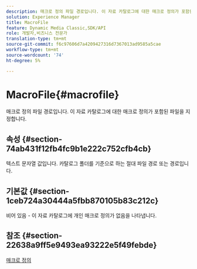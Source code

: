 ```yaml
---
description: 매크로 정의 파일 경로입니다. 이 자료 카탈로그에 대한 매크로 정의가 포함된 파일을 지정합니다.
solution: Experience Manager
title: MacroFile
feature: Dynamic Media Classic,SDK/API
role: 개발자,비즈니스 전문가
translation-type: tm+mt
source-git-commit: f6c97606d7a4209427316d7367013ad9585a5cae
workflow-type: tm+mt
source-wordcount: '74'
ht-degree: 5%

---
```



# MacroFile{#macrofile}

매크로 정의 파일 경로입니다. 이 자료 카탈로그에 대한 매크로 정의가 포함된 파일을 지정합니다.

## 속성 {#section-74ab431f12fb4fc9b1e222c752cfb4cb}

텍스트 문자열 값입니다. 카탈로그 폴더를 기준으로 하는 절대 파일 경로 또는 경로입니다.

## 기본값 {#section-1ceb724a30444a5fbb870105b83c212c}

비어 있음 - 이 자료 카탈로그에 개인 매크로 정의가 없음을 나타냅니다.

## 참조 {#section-22638a9ff5e9493ea93222e5f49febde}

[매크로 정의](../../../../../ir-api/material-cat/image-rendering-api-ref/c-ir-material-catalog/c-ir-macro-definition-reference/c-ir-macro-definition-reference.md#concept-477b77fa187147bfa55fa67134d4a453)
